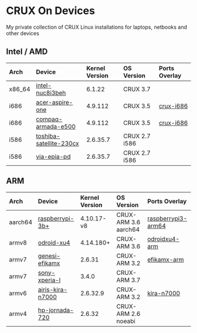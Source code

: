 # CRUX On Devices

My private collection of CRUX Linux installations for laptops, netbooks and other devices

## Intel / AMD
| Arch | Device | Kernel Version | OS Version | Ports Overlay |
| :--- | :----- | :------------- | :--------- | :------------ |
| x86_64 | [intel-nuc8i3beh](intel-nuc8i3beh) | 6.1.22 | CRUX 3.7 | |
| i686 | [acer-aspire-one](acer-aspire-one) | 4.9.112 | CRUX 3.5 | [crux-i686](https://github.com/sepen/crux-ports-i686) |
| i686 | [compaq-armada-e500](compaq-armada-e500) | 4.9.112 | CRUX 3.5 | [crux-i686](https://github.com/sepen/crux-ports-i686) |
| i586 | [toshiba-satellite-230cx](toshiba-satellite-230cx) | 2.6.35.7 | CRUX 2.7 i586 | |
| i586 | [via-epia-pd](via-epia-pd) | 2.6.35.7 | CRUX 2.7 i586 | |

## ARM
| Arch | Device | Kernel Version | OS Version | Ports Overlay |
| :--- | :----- | :------------- | :--------- | :------------ |
| aarch64 | [raspberrypi-3b+](raspberrypi-3b+) | 4.10.17-v8 | CRUX-ARM 3.6 aarch64 | [raspberrypi3-arm64](https://github.com/crux-arm/crux-ports-raspberrypi3-arm64) |
| armv8 | [odroid-xu4](odroid-xu4) | 4.14.180+ | CRUX-ARM 3.6 | [odroidxu4-arm](https://github.com/crux-arm/crux-ports-odroidxu4-arm) |
| armv7 | [genesi-efikamx](genesi-efikamx) | 2.6.31 | CRUX-ARM 3.2 | [efikamx-arm](https://github.com/crux-arm/crux-ports-efikamx-arm) |
| armv7 | [sony-xperia-l](sony-xperia-l) | 3.4.0 | CRUX-ARM 3.7 | |
| armv6 | [airis-kira-n7000](airis-kira-n7000) | 2.6.32.9 | CRUX-ARM 3.2 | [kira-n7000](https://github.com/sepen/crux-ports-arm-kira-n7000) |
| armv4 | [hp-jornada-720](hp-jornada-720) | 2.6.32 | CRUX-ARM 2.6 noeabi | |



